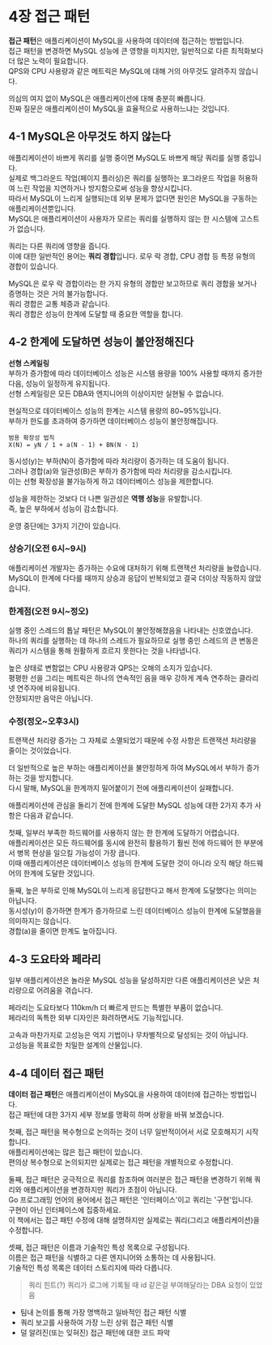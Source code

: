 # 4장 접근 패턴

**접근 패턴**은 애플리케이션이 MySQL을 사용하여 데이터에 접근하는 방법입니다.  
접근 패턴을 변경하면 MySQL 성능에 큰 영향을 미치지만, 일반적으로 다른 최적화보다 더 많은 노력이 필요합니다.  
QPS와 CPU 사용량과 같은 메트릭은 MySQL에 대해 거의 아무것도 알려주지 않습니다.  

의심의 여지 없이 MySQL은 애플리케이션에 대해 충분히 빠릅니다.  
진짜 질문은 애플리케이션이 MySQL을 효율적으로 사용하느냐는 것입니다.  


## 4-1 MySQL은 아무것도 하지 않는다

애플리케이션이 바쁘게 쿼리를 실행 중이면 MySQL도 바쁘게 해당 쿼리를 실행 중입니다.  
실제로 백그라운드 작업(페이지 플러싱)은 쿼리를 실행하는 포그라운드 작업을 허용하여 느린 작업을 지연하거나 방지함으로써 성능을 향상시킵니다.  
따라서 MySQL이 느리게 실행되는데 외부 문제가 없다면 원인은 MySQL을 구동하는 애플리케이션뿐입니다.  
MySQL은 애플리케이션이 사용자가 모르는 쿼리를 실행하지 않는 한 시스템에 고스트가 없습니다.  

쿼리는 다른 쿼리에 영향을 줍니다.  
이에 대한 일반적인 용어는 **쿼리 경합**입니다.
로우 락 경합, CPU 경합 등 특정 유형의 경합이 있습니다.  

MySQL은 로우 락 경합이라는 한 가지 유형의 경합만 보고하므로 쿼리 경합을 보거나 증명하는 것은 거의 불가능합니다.  
쿼리 경합은 교통 체증과 같습니다.  
쿼리 경합은 성능이 한계에 도달할 때 중요한 역할을 합니다.  


## 4-2 한계에 도달하면 성능이 불안정해진다

**선형 스케일링**  
부하가 증가함에 따라 데이터베이스 성능은 시스템 용량을 100% 사용할 때까지 증가한 다음, 성능이 일정하게 유지됩니다.  
선형 스케일링은 모든 DBA와 엔지니어의 이상이지만 실현될 수 없습니다.  

현실적으로 데이터베이스 성능의 한계는 시스템 용량의 80~95%입니다.  
부하가 한도를 초과하여 증가하면 데이터베이스 성능이 불안정해집니다.  

```
범용 확장성 법칙
X(N) = yN / 1 + a(N - 1) + BN(N - 1)
```

동시성(y)는 부하(N)이 증가함에 따라 처리량이 증가하는 데 도움이 됩니다.  
그러나 경합(a)와 일관성(B)은 부하가 증가함에 따라 처리량을 감소시킵니다.  
이는 선형 확장성을 불가능하게 하고 데이터베이스 성능을 제한합니다.  

성능을 제한하는 것보다 더 나쁜 일관성은 **역행 성능**을 유발합니다.  
즉, 높은 부하에서 성능이 감소합니다.  

운영 중단에는 3가지 기간이 있습니다.  

### 상승기(오전 6시~9시)

애플리케이션 개발자는 증가하는 수요에 대처하기 위해 트랜잭션 처리량을 늘렸습니다.  
MySQL이 한계에 다다를 때까지 상승과 응답이 반복되었고 결국 더이상 작동하지 않았습니다.  

### 한계점(오전 9시~정오)

실행 중인 스레드의 톱날 패턴은 MySQL이 불안정해졌음을 나타내는 신호였습니다.  
하나의 쿼리를 실행하는 데 하나의 스레드가 필요하므로 실행 중인 스레드의 큰 변동은 쿼리가 시스템을 통해 원활하게 흐르지 못한다는 것을 나타냅니다.  

높은 상태로 변함없는 CPU 사용량과 QPS는 오해의 소지가 있습니다.  
평평한 선을 그리는 메트릭은 하나의 연속적인 음을 매우 강하게 계속 연주하는 클라리넷 연주자에 비유됩니다.  
안정되지만 음악은 아닙니다.  

### 수정(정오~오후3시)

트랜잭션 처리량 증가는 그 자체로 소멸되었기 때문에 수정 사항은 트랜잭션 처리량을 줄이는 것이었습니다.  

더 일반적으로 높은 부하는 애플리케이션을 불안정하게 하여 MySQL에서 부하가 증가하는 것을 방지합니다.  
다시 말해, MySQL을 한계까지 밀어붙이기 전에 애플리케이션이 실패합니다.  

애플리케이션에 관심을 돌리기 전에 한계에 도달한 MySQL 성능에 대한 2가지 추가 사항은 다음과 같습니다.  

첫째, 일부러 부족한 하드웨어를 사용하지 않는 한 한계에 도달하기 어렵습니다.  
애플리케이션은 모든 하드웨어를 동시에 완전히 활용하기 훨씬 전에 하드웨어 한 부분에서 병목 현상을 일으킬 가능성이 가장 큽니다.  
이때 애플리케이션은 데이터베이스 성능의 한계에 도달한 것이 아니라 오직 해당 하드웨어의 한계에 도달한 것입니다.  

둘째, 높은 부하로 인해 MySQL이 느리게 응답한다고 해서 한계에 도달했다는 의미는 아닙니다.  
동시성(y)이 증가하면 한계가 증가하므로 느린 데이터베이스 성능이 한계에 도달했음을 의미하지는 않습니다.  
경합(a)을 줄이면 한계도 높아집니다.  


## 4-3 도요타와 페라리

일부 애플리케이션은 놀라운 MySQL 성능을 달성하지만 다른 애플리케이션은 낮은 처리량으로 어려움을 겪습니다.  

페라리는 도요타보다 110km/h 더 빠르게 만드는 특별한 부품이 없습니다.  
페라리의 독특한 외부 디자인은 화려하면서도 기능적입니다.  

고속과 마찬가지로 고성능은 억지 기법이나 무차별적으로 달성되는 것이 아닙니다.  
고성능을 목표로한 치밀한 설계의 산물입니다.  


## 4-4 데이터 접근 패턴

**데이터 접근 패턴**은 애플리케이션이 MySQL을 사용하여 데이터에 접근하는 방법입니다.  
접근 패턴에 대한 3가지 세부 정보를 명확히 하며 상황을 바꿔 보겠습니다.  

첫째, 접근 패턴을 복수형으로 논의하는 것이 너무 일반적이어서 서로 모호해지기 시작합니다.  
애플리케이션에는 많은 접근 패턴이 있습니다.  
편의상 복수형으로 논의되지만 실제로는 접근 패턴을 개별적으로 수정합니다.  

둘째, 접근 패턴은 궁극적으로 쿼리를 참조하며 여러분은 접근 패턴을 변경하기 위해 쿼리와 애플리케이션을 변경하지만 쿼리가 초점이 아닙니다.  
Go 프로그래밍 언어의 용어에서 접근 패턴은 '인터페이스'이고 쿼리는 '구현'입니다.  
구현이 아닌 인터페이스에 집중하세요.  
이 책에서는 접근 패턴 수정에 대해 설명하지만 실제로는 쿼리(그리고 애플리케이션)을 수정합니다.  

셋째, 접근 패턴은 이름과 기술적인 특성 목록으로 구성됩니다.  
이름은 접근 패턴을 식별하고 다른 엔지니어와 소통하는 데 사용됩니다.  
기술적인 특성 목록은 데이터 스토리지에 따라 다릅니다.  

> 쿼리 힌트(?) 쿼리가 로그에 기록될 때 id 같은걸 부여해달라는 DBA 요청이 있었음  

- 팀내 논의를 통해 가장 명백하고 일바적인 접근 패턴 식별
- 쿼리 보고를 사용하여 가장 느린 상위 접근 패턴 식별
- 덜 알려진(또는 잊혀진) 접근 패턴에 대한 코드 파악




